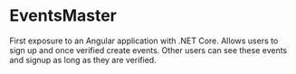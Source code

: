 # EventsMaster
First exposure to an Angular application with .NET Core. Allows users to sign up and once verified create events. Other users can see these events and signup as long as they are verified.
